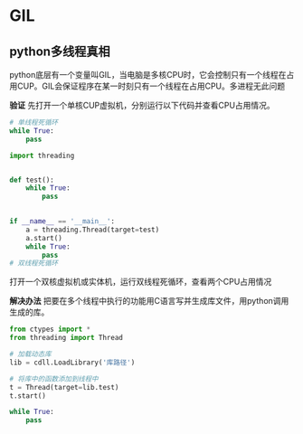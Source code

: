 # GIL

## python多线程真相

python底层有一个变量叫GIL，当电脑是多核CPU时，它会控制只有一个线程在占用CUP。GIL会保证程序在某一时刻只有一个线程在占用CPU。多进程无此问题

**验证**
先打开一个单核CUP虚拟机，分别运行以下代码并查看CPU占用情况。

```py
# 单线程死循环
while True:
    pass
```

```py
import threading


def test():
    while True:
        pass

    
if __name__ == '__main__':
    a = threading.Thread(target=test)
    a.start()
    while True:
        pass
# 双线程死循环
```
打开一个双核虚拟机或实体机，运行双线程死循环，查看两个CPU占用情况

**解决办法**
把要在多个线程中执行的功能用C语言写并生成库文件，用python调用生成的库。

```py
from ctypes import *
from threading import Thread

# 加载动态库
lib = cdll.LoadLibrary('库路径')

# 将库中的函数添加到线程中
t = Thread(target=lib.test)
t.start()

while True:
    pass

```
